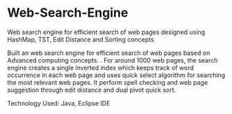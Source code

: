 # Web-Search-Engine
Web search engine for efficient search of web pages designed using HashMap, TST, Edit Distance and Sorting concepts

Built an web search engine for efficient search of web pages based on Advanced computing concepts. . For around 1000 web pages, the search engine creates a single inverted index which keeps track of word occurrence in each web page and uses quick select algorithm for searching the most relevant web pages. It perform spell checking and web page suggestion through edit distance and dual pivot quick sort. 

Technology Used: Java, Eclipse IDE
